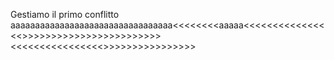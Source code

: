 Gestiamo il primo conflitto
aaaaaaaaaaaaaaaaaaaaaaaaaaaaaaaaa<<<<<<<<aaaaa<<<<<<<<<<<<<<<<>>>>>>>>>>>>>>>>>>>>>>>><<<<<<<<<<<<<<<<>>>>>>>>>>>>>>>>
